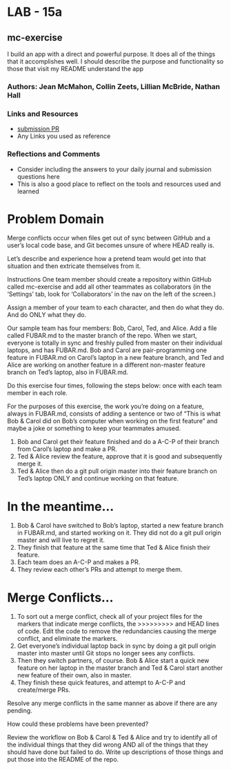 # LAB - 15a

## mc-exercise

I build an app with a direct and powerful purpose. It does all of the things that it accomplishes well. I should describe the purpose and functionality so those that visit my README understand the app

### Authors: Jean McMahon, Collin Zeets, Lillian McBride, Nathan Hall

### Links and Resources
* [submission PR](http://xyz.com)
* Any Links you used as reference

### Reflections and Comments
* Consider including the answers to your daily journal and submission questions here
* This is also a good place to reflect on the tools and resources used and learned


# Problem Domain
Merge conflicts occur when files get out of sync between GitHub and a user’s local code base, and Git becomes unsure of where HEAD really is.

Let’s describe and experience how a pretend team would get into that situation and then extricate themselves from it.

Instructions
One team member should create a repository within GitHub called mc-exercise and add all other teammates as collaborators (in the ‘Settings’ tab, look for ‘Collaborators’ in the nav on the left of the screen.)

Assign a member of your team to each character, and then do what they do. And do ONLY what they do.

Our sample team has four members: Bob, Carol, Ted, and Alice. Add a file called FUBAR.md to the master branch of the repo. When we start, everyone is totally in sync and freshly pulled from master on their individual laptops, and has FUBAR.md. Bob and Carol are pair-programming one feature in FUBAR.md on Carol’s laptop in a new feature branch, and Ted and Alice are working on another feature in a different non-master feature branch on Ted’s laptop, also in FUBAR.md.

Do this exercise four times, following the steps below: once with each team member in each role.

For the purposes of this exercise, the work you’re doing on a feature, always in FUBAR.md, consists of adding a sentence or two of “This is what Bob & Carol did on Bob’s computer when working on the first feature” and maybe a joke or something to keep your teammates amused.

  1. Bob and Carol get their feature finished and do a A-C-P of their branch from Carol’s laptop and make a PR.
  2. Ted & Alice review the feature, approve that it is good and subsequently merge it.
  3. Ted & Alice then do a git pull origin master into their feature branch on Ted’s laptop ONLY and continue working on that feature.

# In the meantime…

  1. Bob & Carol have switched to Bob’s laptop, started a new feature branch in FUBAR.md, and started working on it. They did not do a git pull origin master and will live to regret it.
  2. They finish that feature at the same time that Ted & Alice finish their feature.
  3. Each team does an A-C-P and makes a PR.
  4. They review each other’s PRs and attempt to merge them.

# Merge Conflicts…

  1. To sort out a merge conflict, check all of your project files for the markers that indicate merge conflicts, the >>>>>>>>> and HEAD lines of code. Edit the code to remove the redundancies causing the merge conflict, and eliminate the markers.
  2. Get everyone’s individual laptop back in sync by doing a git pull origin master into master until Git stops no longer sees any conflicts.
  3. Then they switch partners, of course. Bob & Alice start a quick new feature on her laptop in the master branch and Ted & Carol start another new feature of their own, also in master.
  4. They finish these quick features, and attempt to A-C-P and create/merge PRs.
  
Resolve any merge conflicts in the same manner as above if there are any pending.

How could these problems have been prevented?

Review the workflow on Bob & Carol & Ted & Alice and try to identify all of the individual things that they did wrong AND all of the things that they should have done but failed to do. Write up descriptions of those things and put those into the README of the repo.
